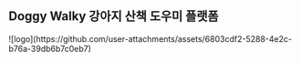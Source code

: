 <h2>Doggy Walky 강아지 산책 도우미 플랫폼</h2>
![logo](https://github.com/user-attachments/assets/6803cdf2-5288-4e2c-b76a-39db6b7c0eb7)
